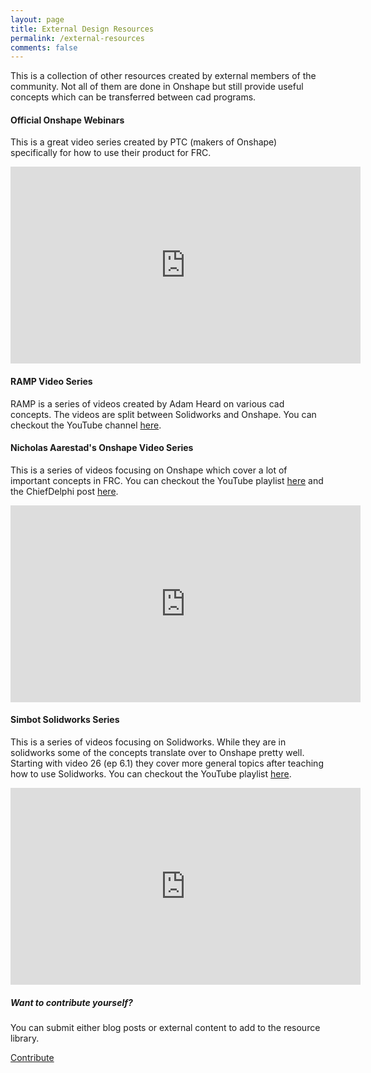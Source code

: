 ```yaml
---
layout: page
title: External Design Resources
permalink: /external-resources
comments: false
---
```


<div class="row justify-content-between">
<div class="col-md-8 pr-5">

<p>This is a collection of other resources created by external members of the community. Not all of them are done in Onshape but still provide useful concepts which can be transferred between cad programs.</p>

<div id="onshapeWebinar">
<h4>Official Onshape Webinars</h4>
<p>This is a great video series created by PTC (makers of Onshape) specifically for how to use their product for FRC.</p>
<iframe width="560" height="315" src="https://www.youtube.com/embed/videoseries?list=PLOPIJtr7Kd_4fWM4k3pIYLE6qnFJXDeSE" frameborder="0" allow="accelerometer; autoplay; encrypted-media; gyroscope; picture-in-picture" allowfullscreen></iframe>
</div>

<div id="RAMP">
<h4>RAMP Video Series</h4>

<p>RAMP is a series of videos created by Adam Heard on various cad concepts. The videos are split between Solidworks and Onshape. You can checkout the YouTube channel <a target="_blank" href="https://www.youtube.com/user/973RAMP/feed">here</a>.</p>
</div>

<div id="NicholasAarestad">
<h4>Nicholas Aarestad's Onshape Video Series</h4>

<p>This is a series of videos focusing on Onshape which cover a lot of important concepts in FRC. You can checkout the YouTube playlist <a target="_blank" href="https://www.youtube.com/playlist?list=PLxXndvNn_JrJrHks3BxPBEWWAsVOR93kN">here</a> and the ChiefDelphi post <a target="_blank" href="https://www.chiefdelphi.com/t/onshape-modeling-and-design-tutorials/385871">here</a>.</p>

<iframe width="560" height="315" src="https://www.youtube.com/embed/videoseries?list=PLxXndvNn_JrJrHks3BxPBEWWAsVOR93kN" frameborder="0" allow="accelerometer; autoplay; encrypted-media; gyroscope; picture-in-picture" allowfullscreen></iframe>
</div>

<div id="Simbots">
<h4>Simbot Solidworks Series</h4>

<p>This is a series of videos focusing on Solidworks. While they are in solidworks some of the concepts translate over to Onshape pretty well. Starting with video 26 (ep 6.1) they cover more general topics after teaching how to use Solidworks. You can checkout the YouTube playlist <a target="_blank" href="https://www.youtube.com/playlist?list=PLG_KOHBuXHNfpa1N23ZJfAHsCVbe3fpXG">here</a>.</p>

<iframe width="560" height="315" src="https://www.youtube.com/embed/videoseries?list=PLG_KOHBuXHNfpa1N23ZJfAHsCVbe3fpXG" frameborder="0" allow="accelerometer; autoplay; encrypted-media; gyroscope; picture-in-picture" allowfullscreen></iframe>
</div>
</div>

<div class="col-md-4">

<div class="sticky-top sticky-top-80">
<h5>Want to contribute yourself?</h5>

<p>You can submit either blog posts or external content to add to the resource library.</p>

<a href="/contribute" class="btn btn-primary">Contribute</a>

</div>
</div>
</div>
